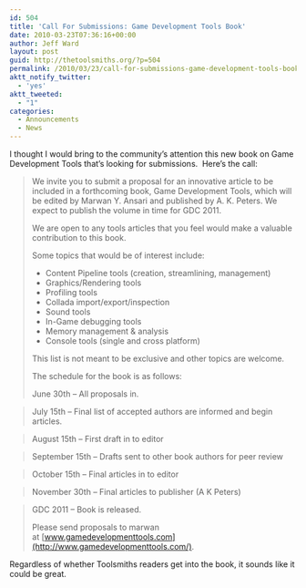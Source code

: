 ```yaml
---
id: 504
title: 'Call For Submissions: Game Development Tools Book'
date: 2010-03-23T07:36:16+00:00
author: Jeff Ward
layout: post
guid: http://thetoolsmiths.org/?p=504
permalink: /2010/03/23/call-for-submissions-game-development-tools-book/
aktt_notify_twitter:
  - 'yes'
aktt_tweeted:
  - "1"
categories:
  - Announcements
  - News
---
```

I thought I would bring to the community&#8217;s attention this new book on Game Development Tools that&#8217;s looking for submissions.  Here&#8217;s the call:

> We invite you to submit a proposal for an innovative article to be included in a forthcoming book, Game Development Tools, which will be edited by Marwan Y. Ansari and published by A. K. Peters. We expect to publish the volume in time for GDC 2011.
> 
> We are open to any tools articles that you feel would make a valuable contribution to this book.
> 
> Some topics that would be of interest include:
> 
>   * Content Pipeline tools (creation, streamlining, management)
>   * Graphics/Rendering tools
>   * Profiling tools
>   * Collada import/export/inspection
>   * Sound tools
>   * In-Game debugging tools
>   * Memory management & analysis
>   * Console tools (single and cross platform)
> 
> This list is not meant to be exclusive and other topics are welcome.
> 
> The schedule for the book is as follows:
> 
> June 30th &#8211; All proposals in.
  
> July 15th &#8211; Final list of accepted authors are informed and begin articles.
  
> August 15th &#8211; First draft in to editor
  
> September 15th &#8211; Drafts sent to other book authors for peer review
  
> October 15th &#8211; Final articles in to editor
  
> November 30th &#8211; Final articles to publisher (A K Peters)
  
> GDC 2011 &#8211; Book is released.
> 
> Please send proposals to marwan at [www.gamedevelopmenttools.com](http://www.gamedevelopmenttools.com/).

Regardless of whether Toolsmiths readers get into the book, it sounds like it could be great.